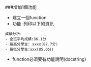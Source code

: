 ###增加1個功能
- 建立一個function
- 功能
  :列印以下的資訊

```
成績分析:
- 全班平均成績:86.1分
- 最高分學生: xxxx(87.7分)
- 最低分學生:xxx(85.0分)
```

- function必須要有功能說明(docstring)